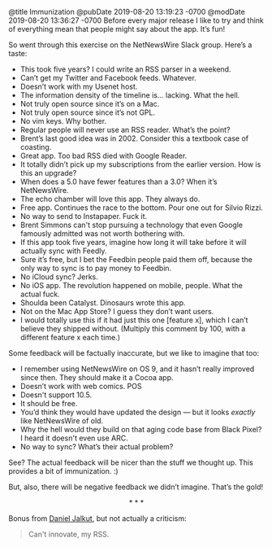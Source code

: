 @title Immunization
@pubDate 2019-08-20 13:19:23 -0700
@modDate 2019-08-20 13:36:27 -0700
Before every major release I like to try and think of everything mean that people might say about the app. It’s fun!

So went through this exercise on the NetNewsWire Slack group. Here’s a taste:

* This took five years? I could write an RSS parser in a weekend.
* Can’t get my Twitter and Facebook feeds. Whatever.
* Doesn’t work with my Usenet host.
* The information density of the timeline is… lacking. What the hell.
* Not truly open source since it’s on a Mac.
* Not truly open source since it’s not GPL.
* No vim keys. Why bother.
* Regular people will never use an RSS reader. What’s the point?
* Brent’s last good idea was in 2002. Consider this a textbook case of coasting.
* Great app. Too bad RSS died with Google Reader.
* It totally didn’t pick up my subscriptions from the earlier version. How is this an upgrade?
* When does a 5.0 have fewer features than a 3.0? When it’s NetNewsWire.
* The echo chamber will love this app. They always do.
* Free app. Continues the race to the bottom. Pour one out for Silvio Rizzi.
* No way to send to Instapaper. Fuck it.
* Brent Simmons can't stop pursuing a technology that even Google famously admitted was not worth bothering with.
* If this app took five years, imagine how long it will take before it will actually sync with Feedly.
* Sure it’s free, but I bet the Feedbin people paid them off, because the only way to sync is to pay money to Feedbin.
* No iCloud sync? Jerks.
* No iOS app. The revolution happened on mobile, people. What the actual fuck.
* Shoulda been Catalyst. Dinosaurs wrote this app.
* Not on the Mac App Store? I guess they don’t want users.
* I would totally use this if it had just this one [feature x], which I can’t believe they shipped without. (Multiply this comment by 100, with a different feature x each time.)

Some feedback will be factually inaccurate, but we like to imagine that too:

* I remember using NetNewsWire on OS 9, and it hasn’t really improved since then. They should make it a Cocoa app.
* Doesn’t work with web comics. POS
* Doesn't support 10.5.
* It should be free.
* You’d think they would have updated the design — but it looks *exactly* like NetNewsWire of old.
* Why the hell would they build on that aging code base from Black Pixel? I heard it doesn't even use ARC.
* No way to sync? What’s their actual problem?

See? The actual feedback will be nicer than the stuff we thought up. This provides a bit of immunization. :)

But, also, there will be negative feedback we didn’t imagine. That’s the gold!

<p style="text-align:center">* * *</p>

Bonus from [Daniel Jalkut](https://red-sweater.com/), but not actually a criticism:

> Can't innovate, my RSS.
